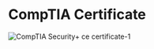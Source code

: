 # CompTIA Certificate

![CompTIA Security+ ce certificate-1](https://github.com/user-attachments/assets/9ba03901-3c8b-4516-b7c0-154493075d62)
